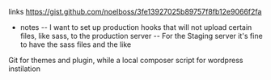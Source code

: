 links https://gist.github.com/noelboss/3fe13927025b89757f8fb12e9066f2fa
- notes 
-- I want to set up production hooks that will not upload certain files, like sass, to the production server
-- For the Staging server it's fine to have the sass files and the like 

Git for themes and plugin, while a local composer script for wordpress instilation 

